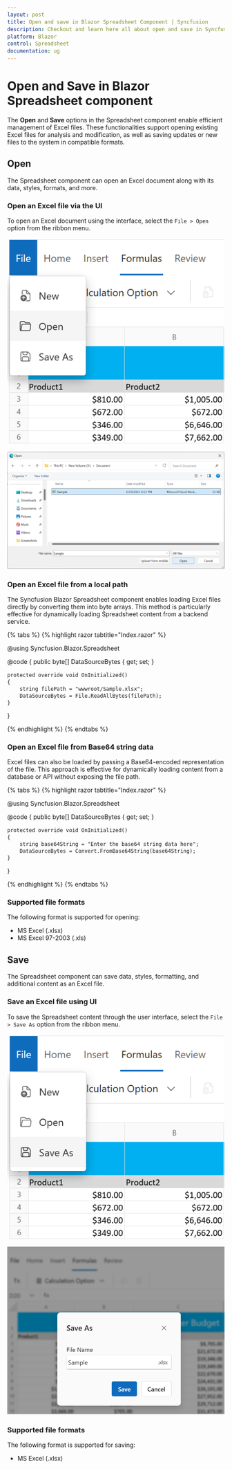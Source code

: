 ```yaml
---
layout: post
title: Open and save in Blazor Spreadsheet Component | Syncfusion
description: Checkout and learn here all about open and save in Syncfusion Blazor Spreadsheet component and more | Syncfusion.
platform: Blazor
control: Spreadsheet
documentation: ug
---
```


# Open and Save in Blazor Spreadsheet component

The **Open** and **Save** options in the Spreadsheet component enable efficient management of Excel files. These functionalities support opening existing Excel files for analysis and modification, as well as saving updates or new files to the system in compatible formats.

## Open
The Spreadsheet component can open an Excel document along with its data, styles, formats, and more. 

### Open an Excel file via the UI
To open an Excel document using the interface, select the `File > Open` option from the ribbon menu.

![UI showing file menu with open option](./images/file-open-feature.png)

![File explorer showing Excel file](./images/select-excel-file.png)

### Open an Excel file from a local path
The Syncfusion Blazor Spreadsheet component enables loading Excel files directly by converting them into byte arrays. This method is particularly effective for dynamically loading Spreadsheet content from a backend service.

{% tabs %}
{% highlight razor tabtitle="Index.razor" %}

@using Syncfusion.Blazor.Spreadsheet

<SfSpreadsheet DataSource="DataSourceBytes" >
    <SpreadsheetRibbon></SpreadsheetRibbon>
</SfSpreadsheet>

@code {
    public byte[] DataSourceBytes { get; set; }

    protected override void OnInitialized()
    {
        string filePath = "wwwroot/Sample.xlsx";
        DataSourceBytes = File.ReadAllBytes(filePath);
    }
}

{% endhighlight %}
{% endtabs %}

### Open an Excel file from Base64 string data
Excel files can also be loaded by passing a Base64-encoded representation of the file. This approach is effective for dynamically loading content from a database or API without exposing the file path.

{% tabs %}
{% highlight razor tabtitle="Index.razor" %}

@using Syncfusion.Blazor.Spreadsheet

 <SfSpreadsheet DataSource="DataSourceBytes" >
    <SpreadsheetRibbon></SpreadsheetRibbon>
 </SfSpreadsheet>

@code {
    public byte[] DataSourceBytes { get; set; }

    protected override void OnInitialized()
    {
        string base64String = "Enter the base64 string data here";
        DataSourceBytes = Convert.FromBase64String(base64String);     
    }
}

{% endhighlight %}
{% endtabs %}

### Supported file formats
The following format is supported for opening:
* MS Excel (.xlsx)
* MS Excel 97-2003 (.xls)

## Save
The Spreadsheet component can save data, styles, formatting, and additional content as an Excel file.

### Save an Excel file using UI
To save the Spreadsheet content through the user interface, select the `File > Save As` option from the ribbon menu.

![UI showing file menu with save option](./images/file-save-feature.png)

![File explorer interface for saving a file](./images/file-save-dialogbox.png)

### Supported file formats
The following format is supported for saving:
* MS Excel (.xlsx)